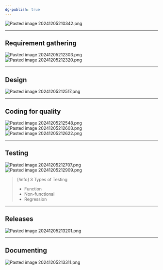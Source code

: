 ```yaml
---
dg-publish: true
---
```

![Pasted image 20241205210342.png](/img/user/Misc/attachments/Pasted%20image%2020241205210342.png)

---
## Requirement gathering

![Pasted image 20241205212303.png](/img/user/Misc/attachments/Pasted%20image%2020241205212303.png)
![Pasted image 20241205212320.png](/img/user/Misc/attachments/Pasted%20image%2020241205212320.png)

---
## Design

![Pasted image 20241205212517.png](/img/user/Misc/attachments/Pasted%20image%2020241205212517.png)

---
## Coding for quality
![Pasted image 20241205212548.png](/img/user/Misc/attachments/Pasted%20image%2020241205212548.png)
![Pasted image 20241205212603.png](/img/user/Misc/attachments/Pasted%20image%2020241205212603.png)
![Pasted image 20241205212622.png](/img/user/Misc/attachments/Pasted%20image%2020241205212622.png)

---
## Testing
![Pasted image 20241205212707.png](/img/user/Misc/attachments/Pasted%20image%2020241205212707.png)
![Pasted image 20241205212909.png](/img/user/Misc/attachments/Pasted%20image%2020241205212909.png)

> [!info] 3 Types of Testing
> - Function
> - Non-functional
> - Regression

---
## Releases
![Pasted image 20241205213201.png](/img/user/Misc/attachments/Pasted%20image%2020241205213201.png)

---
## Documenting
![Pasted image 20241205213311.png](/img/user/Misc/attachments/Pasted%20image%2020241205213311.png)

